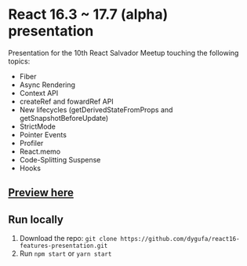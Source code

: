 # React 16.3 ~ 17.7 (alpha) presentation

Presentation for the 10th React Salvador Meetup touching the following topics:

-   Fiber
-   Async Rendering
-   Context API
-   createRef and fowardRef API
-   New lifecycles (getDerivedStateFromProps and getSnapshotBeforeUpdate)
-   StrictMode
-   Pointer Events
-   Profiler
-   React.memo
-   Code-Splitting Suspense
-   Hooks

## [Preview here](https://dygufa.com/react16-features-presentation/dist/#0)

## Run locally

1. Download the repo: `git clone https://github.com/dygufa/react16-features-presentation.git`
2. Run `npm start` or `yarn start`
